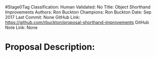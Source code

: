 #Stage0Tag
Classification:
Human Validated: No
Title: Object Shorthand Improvements
Authors: Ron Buckton
Champions: Ron Buckton
Date: Sep 2017
Last Commit: None
GitHub Link: https://github.com/rbuckton/proposal-shorthand-improvements
GitHub Note Link: None

# Proposal Description:
